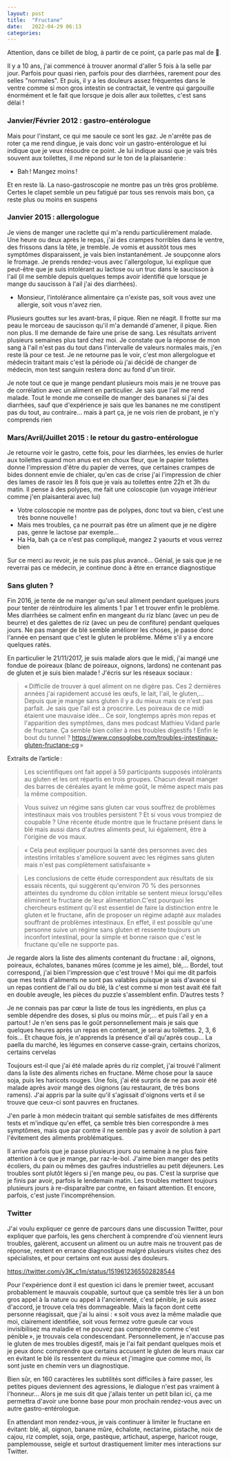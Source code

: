```yaml
---
layout: post
title:  "Fructane"
date:   2022-04-29 06:13
categories:
---
```


Attention, dans ce billet de blog, à partir de ce point, ça parle pas
mal de 💩.

Il y a 10 ans, j'ai commencé à trouver anormal d'aller 5 fois à la selle
par jour. Parfois pour quasi rien, parfois pour des diarrhées, rarement
pour des selles "normales". Et puis, il y a les douleurs assez
fréquentes dans le ventre comme si mon gros intestin se contractait, le
ventre qui gargouille énormément et le fait que lorsque je dois aller
aux toilettes, c'est sans délai !

<!--more-->

### Janvier/Février 2012 : gastro-entérologue

Mais pour l'instant, ce qui me saoule ce sont les gaz. Je n'arrête pas
de roter ça me rend dingue, je vais donc voir un gastro-entérologue et
lui indique que je veux résoudre ce point. Je lui indique aussi que je
vais très souvent aux toilettes, il me répond sur le ton de la
plaisanterie :

-  Bah ! Mangez moins !

Et en reste là. La naso-gastroscopie ne montre pas un très gros
problème. Certes le clapet semble un peu fatigué par tous ses renvois
mais bon, ça reste plus ou moins en suspens

### Janvier 2015 : allergologue

Je viens de manger une raclette qui m'a rendu particulièrement malade.
Une heure ou deux après le repas, j'ai des crampes horribles dans le
ventre, des frissons dans la tête, je tremble. Je vomis et aussitôt tous
mes symptômes disparaissent, je vais bien instantanément. Je soupçonne
alors le fromage. Je prends rendez-vous avec l'allergologue, lui
explique que peut-être que je suis intolérant au lactose ou un truc dans
le saucisson à l'ail (il me semble depuis quelques temps avoir identifié
que lorsque je mange du saucisson à l'ail j'ai des diarrhées).

-  Monsieur, l’intolérance alimentaire ça n'existe pas, soit vous avez une allergie, soit vous n'avez rien.

Plusieurs gouttes sur les avant-bras, il pique. Rien ne réagit. Il
frotte sur ma peau le morceau de saucisson qu'il m'a demandé d'amener,
il pique. Rien non plus. Il me demande de faire une prise de sang. Les
résultats arrivent plusieurs semaines plus tard chez moi. Je constate
que la réponse de mon sang à l'ail n'est pas du tout dans l'intervalle
de valeurs normales mais, j'en reste là pour ce test. Je ne retourne pas
le voir, c'est mon allergologue et médecin traitant mais c'est la
période où j'ai décidé de changer de médecin, mon test sanguin restera
donc au fond d'un tiroir.

Je note tout ce que je mange pendant plusieurs mois mais je ne trouve
pas de corrélation avec un aliment en particulier. Je sais que l'ail me
rend malade. Tout le monde me conseille de manger des bananes si j'ai
des diarrhées, sauf que d'expérience je sais que les bananes ne me
constipent pas du tout, au contraire… mais à part ça, je ne vois rien
de probant, je n'y comprends rien

### Mars/Avril/Juillet 2015 : le retour du gastro-entérologue

Je retourne voir le gastro, cette fois, pour les diarrhées, les envies
de hurler aux toilettes quand mon anus est en choux fleur, que le papier
toilettes donne l'impression d'être du papier de verres, que certaines
crampes de bides donnent envie de chialer, qu'en cas de crise j'ai
l'impression de chier des lames de rasoir les 8 fois que je vais au
toilettes entre 22h et 3h du matin. Il pense à des polypes, me fait une
coloscopie (un voyage intérieur comme j'en plaisanterai avec lui)

-  Votre coloscopie ne montre pas de polypes, donc tout va bien, c'est une très bonne nouvelle !
-  Mais mes troubles, ça ne pourrait pas être un aliment que je ne digère pas, genre le lactose par exemple…
-  Ha Ha, bah ça ce n'est pas compliqué, mangez 2 yaourts et vous verrez bien

Sur ce merci au revoir, je ne suis pas plus avancé… Génial, je sais
que je ne reverrai pas ce médecin, je continue donc à être en errance
diagnostique

### Sans gluten ?

Fin 2016, je tente de ne manger qu'un seul aliment pendant quelques
jours pour tenter de réintroduire les aliments 1 par 1 et trouver enfin
le problème. Mes diarrhées se calment enfin en mangeant du riz blanc
(avec un peu de beurre) et des galettes de riz (avec un peu de
confiture) pendant quelques jours. Ne pas manger de blé semble améliorer
les choses, je passe donc l'année en pensant que c'est le gluten le
problème. Même s'il y a encore quelques ratés.

En particulier le 21/11/2017, je suis malade alors que le midi, j'ai
mangé une fondue de poireaux (blanc de poireaux, oignons, lardons) ne
contenant pas de gluten et je suis bien malade ! J'écris sur les réseaux
sociaux :

> « Difficile de trouver à quel aliment on ne digère pas. Ces 2
> dernières années j'ai rapidement accusé les œufs, le lait, l'ail, le
> gluten,… Depuis que je mange sans gluten il y a du mieux mais ce n'est
> pas parfait. Je sais que l'ail est à proscrire. Les poireaux de ce midi
> étaient une mauvaise idée… Ce soir, longtemps après mon repas et
> l'apparition des symptômes, dans mes podcast Mathieu Vidard parle de
> fructane. Ça semble bien coller à mes troubles digestifs ! Enfin le bout
> du tunnel ?
> <https://www.consoglobe.com/troubles-intestinaux-gluten-fructane-cg> »

Extraits de l’article :

> Les scientifiques ont fait appel à 59 participants supposés
> intolérants au gluten et les ont répartis en trois groupes. Chacun
> devait manger des barres de céréales ayant le même goût, le même
> aspect mais pas la même composition.

> Vous suivez un régime sans gluten car vous souffrez de problèmes
> intestinaux mais vos troubles persistent ? Et si vous vous trompiez de
> coupable ? Une récente étude montre que le fructane présent dans le
> blé mais aussi dans d'autres aliments peut, lui également, être à
> l'origine de vos maux.

> « Cela peut expliquer pourquoi la santé des personnes avec des
> intestins irritables s'améliore souvent avec les régimes sans gluten
> mais n'est pas complètement satisfaisante »

> Les conclusions de cette étude correspondent aux résultats de six
> essais récents, qui suggèrent qu'environ 70 % des personnes atteintes
> du syndrome du côlon irritable se sentent mieux lorsqu'elles éliminent
> le fructane de leur alimentation.C'est pourquoi les chercheurs
> estiment qu'il est essentiel de faire la distinction entre le gluten
> et le fructane, afin de proposer un régime adapté aux malades
> souffrant de problèmes intestinaux. En effet, il est possible qu'une
> personne suive un régime sans gluten et ressente toujours un inconfort
> intestinal, pour la simple et bonne raison que c'est le fructane
> qu'elle ne supporte pas.

Je regarde alors la liste des aliments contenant du fructane : ail,
oignons, poireaux, échalotes, bananes mûres (comme je les aime), blé,…
Bordel, tout correspond, j'ai bien l'impression que c'est trouvé ! Moi
qui me dit parfois que mes tests d'aliments ne sont pas valables puisque
je sais d'avance si un repas contient de l'ail ou du blé, là c'est comme
si mon test avait été fait en double aveugle, les pièces du puzzle
s'assemblent enfin. D’autres tests ?

Je ne connais pas par cœur la liste de tous les ingrédients, en plus ça
semble dépendre des doses, si plus ou moins mûr,… et puis l'ail y en a
partout ! Je n'en sens pas le goût personnellement mais je sais que
quelques heures après un repas en contenant, je serai au toilettes. 2,
3, 6 fois… Et chaque fois, je n'apprends la présence d'ail qu'après
coup… La paella du marché, les légumes en conserve casse-grain,
certains chorizos, certains cervelas

Toujours est-il que j'ai été malade après du riz complet, j'ai trouvé
l'aliment dans la liste des aliments riches en fructane. Même chose pour
la sauce soja, puis les haricots rouges. Une fois, j'ai été surpris de
ne pas avoir été malade après avoir mangé des oignons (au restaurant, de
très bons ramens). J'ai appris par la suite qu'il s'agissait d'oignons
verts et il se trouve que ceux-ci sont pauvres en fructanes.

J'en parle à mon médecin traitant qui semble satisfaites de mes
différents tests et m'indique qu'en effet, ça semble très bien
correspondre à mes symptômes, mais que par contre il ne semble pas y
avoir de solution à part l'évitement des aliments problématiques.

Il arrive parfois que je passe plusieurs jours ou semaine à ne plus
faire attention à ce que je mange, par raz-le-bol. J'aime bien manger
des petits écoliers, du pain ou mêmes des gaufres industrielles au petit
déjeuners. Les troubles sont plutôt légers si j'en mange peu, ou pas.
C'est la surprise que je finis par avoir, parfois le lendemain matin.
Les troubles mettent toujours plusieurs jours à re-disparaître par
contre, en faisant attention. Et encore, parfois, c'est juste
l'incompréhension.

### Twitter

J'ai voulu expliquer ce genre de parcours dans une discussion Twitter,
pour expliquer que parfois, les gens cherchent à comprendre d'où
viennent leurs troubles, galèrent, accusent un aliment ou un autre mais
ne trouvent pas de réponse, restent en errance diagnostique malgré
plusieurs visites chez des spécialistes, et pour certains ont eux aussi
des douleurs.

<https://twitter.com/y3K_c1m/status/1519612365502828544>

Pour l'expérience dont il est question ici dans le premier tweet,
accusant probablement le mauvais coupable, surtout que ça semble très
lier à un bon gros appel à la nature ou appel à l'ancienneté, c'est
pénible, je suis assez d'accord, je trouve cela très dommageable. Mais
la façon dont cette personne réagissait, que j'ai lu ainsi : « soit vous
avez la même maladie que moi, clairement identifiée, soit vous fermez
votre gueule car vous invisibilisez ma maladie et ne pouvez pas
comprendre comme c'est pénible », je trouvais cela condescendant.
Personnellement, je n'accuse pas le gluten de mes troubles digestif,
mais je l'ai fait pendant quelques mois et je peux donc comprendre que
certains accusent le gluten de leurs maux car en évitant le blé ils
ressentent du mieux et j'imagine que comme moi, ils sont juste en chemin
vers un diagnostique.

Bien sûr, en 160 caractères les subtilités sont difficiles à faire
passer, les petites piques deviennent des agressions, le dialogue n'est
pas vraiment à l'honneur… Alors je me suis dit que j'allais tenter un
petit bilan ici, ça me permettra d'avoir une bonne base pour mon
prochain rendez-vous avec un autre gastro-entérologue.

En attendant mon rendez-vous, je vais continuer à limiter le fructane en
évitant: blé, ail, oignon, banane mûre, échalote, nectarine, pistache,
noix de cajou, riz complet, soja, orge, pastèque, artichaut, asperge,
haricot rouge, pamplemousse, seigle et surtout drastiquement limiter mes
interactions sur Twitter.

